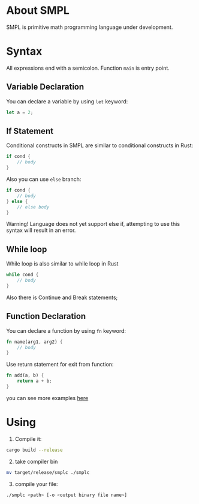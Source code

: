 # About SMPL
SMPL is primitive math programming language under development.

# Syntax
All expressions end with a semicolon.
Function `main` is entry point.

## Variable Declaration
You can declare a variable by using `let` keyword:
```rust
let a = 2;
```
## If Statement
Conditional constructs in SMPL are similar to conditional constructs in Rust:
```rust
if cond {
    // body
}
```
Also you can use `else` branch:
```rust
if cond {
    // body
} else {
    // else body
}
```
Warning! Language does not yet support else if, attempting to use this syntax will result in an error.

## While loop
While loop is also similar to while loop in Rust
```rust
while cond {
    // body
}
```

Also there is Continue and Break statements;

## Function Declaration
You can declare a function by using `fn` keyword:
```rust
fn name(arg1, arg2) {
    // body
}
```

Use return statement for exit from function:

```rust
fn add(a, b) {
    return a + b;
}
```

you can see more examples [here](https://github.com/demetryf/smpl/tree/main/examples)

# Using

1. Compile it: 
```sh
cargo build --release
```
2. take compiler bin
```sh
mv target/release/smplc ./smplc
```
3. compile your file:
```sh
./smplc <path> [-o <output binary file name>]
```